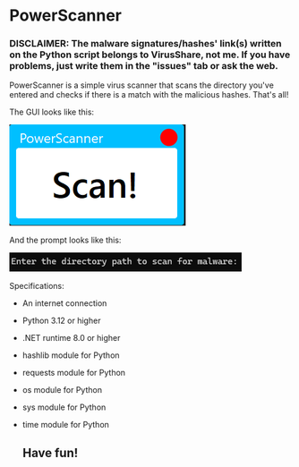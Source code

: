 # PowerScanner
### DISCLAIMER: The malware signatures/hashes' link(s) written on the Python script belongs to VirusShare, not me. If you have problems, just write them in the "issues" tab or ask the web.
PowerScanner is a simple virus scanner that scans the directory you've entered and checks if there is a match with the malicious hashes. That's all!

The GUI looks like this:

![image](https://github.com/sctech-tr/powerscanner/blob/main/assets/gui.png)

And the prompt looks like this:

![image](https://github.com/sctech-tr/powerscanner/blob/main/assets/prompt.png)

Specifications:
- An internet connection
- Python 3.12 or higher
- .NET runtime 8.0 or higher
- hashlib module for Python
- requests module for Python
- os module for Python
- sys module for Python
- time module for Python

  ## Have fun!
